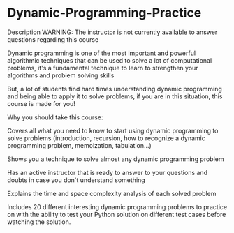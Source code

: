 # Dynamic-Programming-Practice
Description
WARNING: The instructor is not currently available to answer questions regarding this course



Dynamic programming is one of the most important and powerful algorithmic techniques that can be used to solve a lot of computational problems, it's a fundamental technique to learn to strengthen your algorithms and problem solving skills

But, a lot of students find hard times understanding dynamic programming and being able to apply it to solve problems, if you are in this situation, this course is made for you!



Why you should take this course:

Covers all what you need to know to start using dynamic programming to solve problems (introduction, recursion, how to recognize a dynamic programming problem, memoization, tabulation...)

Shows you a technique to solve almost any dynamic programming problem

Has an active instructor that is ready to answer to your questions and doubts in case you don't understand something

Explains the time and space complexity analysis of each solved problem

Includes 20 different interesting dynamic programming problems to practice on with the ability to test your Python solution on different test cases before watching the solution.
